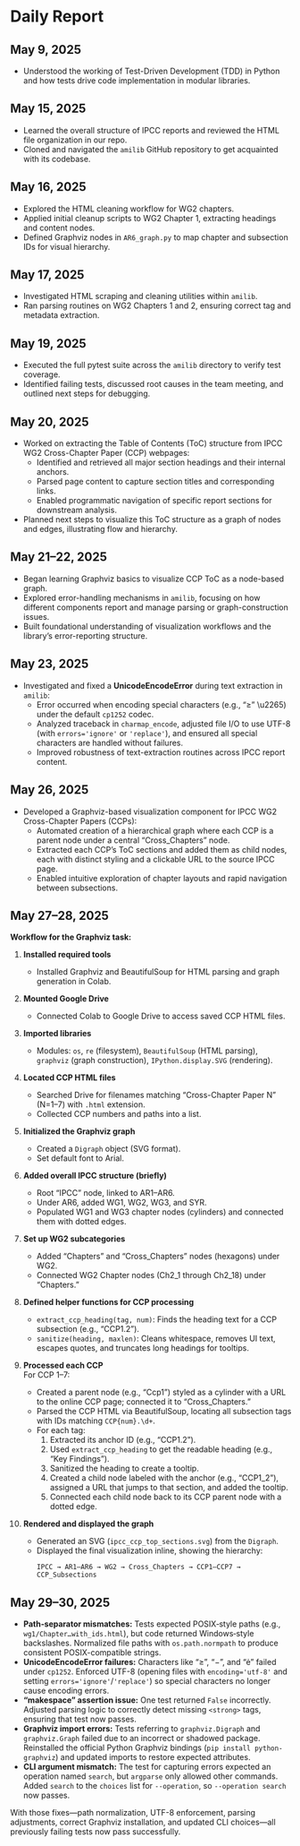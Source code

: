# Daily Report

## May 9, 2025
- Understood the working of Test-Driven Development (TDD) in Python and how tests drive code implementation in modular libraries.

## May 15, 2025
- Learned the overall structure of IPCC reports and reviewed the HTML file organization in our repo.  
- Cloned and navigated the `amilib` GitHub repository to get acquainted with its codebase.

## May 16, 2025
- Explored the HTML cleaning workflow for WG2 chapters.  
- Applied initial cleanup scripts to WG2 Chapter 1, extracting headings and content nodes.  
- Defined Graphviz nodes in `AR6_graph.py` to map chapter and subsection IDs for visual hierarchy.

## May 17, 2025
- Investigated HTML scraping and cleaning utilities within `amilib`.  
- Ran parsing routines on WG2 Chapters 1 and 2, ensuring correct tag and metadata extraction.

## May 19, 2025
- Executed the full pytest suite across the `amilib` directory to verify test coverage.  
- Identified failing tests, discussed root causes in the team meeting, and outlined next steps for debugging.

## May 20, 2025
- Worked on extracting the Table of Contents (ToC) structure from IPCC WG2 Cross-Chapter Paper (CCP) webpages:  
  - Identified and retrieved all major section headings and their internal anchors.  
  - Parsed page content to capture section titles and corresponding links.  
  - Enabled programmatic navigation of specific report sections for downstream analysis.  
- Planned next steps to visualize this ToC structure as a graph of nodes and edges, illustrating flow and hierarchy.

## May 21–22, 2025
- Began learning Graphviz basics to visualize CCP ToC as a node-based graph.  
- Explored error-handling mechanisms in `amilib`, focusing on how different components report and manage parsing or graph-construction issues.  
- Built foundational understanding of visualization workflows and the library’s error-reporting structure.

## May 23, 2025
- Investigated and fixed a **UnicodeEncodeError** during text extraction in `amilib`:  
  - Error occurred when encoding special characters (e.g., “≥” \u2265) under the default `cp1252` codec.  
  - Analyzed traceback in `charmap_encode`, adjusted file I/O to use UTF-8 (with `errors='ignore'` or `'replace'`), and ensured all special characters are handled without failures.  
  - Improved robustness of text-extraction routines across IPCC report content.

## May 26, 2025
- Developed a Graphviz-based visualization component for IPCC WG2 Cross-Chapter Papers (CCPs):  
  - Automated creation of a hierarchical graph where each CCP is a parent node under a central “Cross_Chapters” node.  
  - Extracted each CCP’s ToC sections and added them as child nodes, each with distinct styling and a clickable URL to the source IPCC page.  
  - Enabled intuitive exploration of chapter layouts and rapid navigation between subsections.

## May 27–28, 2025
**Workflow for the Graphviz task:**
1. **Installed required tools**  
   - Installed Graphviz and BeautifulSoup for HTML parsing and graph generation in Colab.

2. **Mounted Google Drive**  
   - Connected Colab to Google Drive to access saved CCP HTML files.

3. **Imported libraries**  
   - Modules: `os`, `re` (filesystem), `BeautifulSoup` (HTML parsing), `graphviz` (graph construction), `IPython.display.SVG` (rendering).

4. **Located CCP HTML files**  
   - Searched Drive for filenames matching “Cross-Chapter Paper N” (N=1–7) with `.html` extension.  
   - Collected CCP numbers and paths into a list.

5. **Initialized the Graphviz graph**  
   - Created a `Digraph` object (SVG format).  
   - Set default font to Arial.

6. **Added overall IPCC structure (briefly)**  
   - Root “IPCC” node, linked to AR1–AR6.  
   - Under AR6, added WG1, WG2, WG3, and SYR.  
   - Populated WG1 and WG3 chapter nodes (cylinders) and connected them with dotted edges.

7. **Set up WG2 subcategories**  
   - Added “Chapters” and “Cross_Chapters” nodes (hexagons) under WG2.  
   - Connected WG2 Chapter nodes (Ch2_1 through Ch2_18) under “Chapters.”

8. **Defined helper functions for CCP processing**  
   - `extract_ccp_heading(tag, num)`: Finds the heading text for a CCP subsection (e.g., “CCP1.2”).  
   - `sanitize(heading, maxlen)`: Cleans whitespace, removes UI text, escapes quotes, and truncates long headings for tooltips.

9. **Processed each CCP**  
   For CCP 1–7:  
   - Created a parent node (e.g., “Ccp1”) styled as a cylinder with a URL to the online CCP page; connected it to “Cross_Chapters.”  
   - Parsed the CCP HTML via BeautifulSoup, locating all subsection tags with IDs matching `CCP{num}.\d+`.  
   - For each tag:  
     1. Extracted its anchor ID (e.g., “CCP1.2”).  
     2. Used `extract_ccp_heading` to get the readable heading (e.g., “Key Findings”).  
     3. Sanitized the heading to create a tooltip.  
     4. Created a child node labeled with the anchor (e.g., “CCP1_2”), assigned a URL that jumps to that section, and added the tooltip.  
     5. Connected each child node back to its CCP parent node with a dotted edge.

10. **Rendered and displayed the graph**  
    - Generated an SVG (`ipcc_ccp_top_sections.svg`) from the `Digraph`.  
    - Displayed the final visualization inline, showing the hierarchy:  
      ```  
      IPCC → AR1–AR6 → WG2 → Cross_Chapters → CCP1–CCP7 → CCP_Subsections  
      ```

## May 29–30, 2025
- **Path‐separator mismatches:** Tests expected POSIX‐style paths (e.g., `wg1/Chapter…with_ids.html`), but code returned Windows‐style backslashes. Normalized file paths with `os.path.normpath` to produce consistent POSIX-compatible strings.
- **UnicodeEncodeError failures:** Characters like “≥”, “−”, and “ė” failed under `cp1252`. Enforced UTF-8 (opening files with `encoding='utf-8'` and setting `errors='ignore'`/`'replace'`) so special characters no longer cause encoding errors.
- **“makespace” assertion issue:** One test returned `False` incorrectly. Adjusted parsing logic to correctly detect missing `<strong>` tags, ensuring that test now passes.
- **Graphviz import errors:** Tests referring to `graphviz.Digraph` and `graphviz.Graph` failed due to an incorrect or shadowed package. Reinstalled the official Python Graphviz bindings (`pip install python-graphviz`) and updated imports to restore expected attributes.
- **CLI argument mismatch:** The test for capturing errors expected an operation named `search`, but `argparse` only allowed other commands. Added `search` to the `choices` list for `--operation`, so `--operation search` now passes.

With those fixes—path normalization, UTF-8 enforcement, parsing adjustments, correct Graphviz installation, and updated CLI choices—all previously failing tests now pass successfully.
